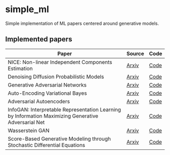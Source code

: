 # simple_ml
Simple implementation of ML papers centered around generative models. 

## Implemented papers
| Paper | Source | Code |
| --- | --- | --- |
| NICE: Non-linear Independent Components Estimation | [Arxiv](https://arxiv.org/abs/1410.8516) | [Code](./NICE) |
| Denoising Diffusion Probabilistic Models | [Arxiv](https://arxiv.org/abs/2006.11239) | [Code](https://github.com/g4vrel/DDPM) |
| Generative Adversarial Networks | [Arxiv](https://arxiv.org/abs/1406.2661) | [Code](./GAN) |
| Auto-Encoding Variational Bayes | [Arxiv](https://arxiv.org/abs/1312.6114) | [Code](./VAE) |
| Adversarial Autoencoders | [Arxiv](https://arxiv.org/abs/1511.05644) | [Code](https://github.com/g4vrel/AAE) |
| InfoGAN: Interpretable Representation Learning by Information Maximizing Generative Adversarial Net | [Arxiv](https://arxiv.org/abs/1606.03657) | [Code](./InfoGAN) |
| Wasserstein GAN | [Arxiv](https://arxiv.org/abs/1701.07875) | [Code](./WGAN) |
| Score-Based Generative Modeling through Stochastic Differential Equations | [Arxiv](https://arxiv.org/abs/2011.13456) | [Code](https://github.com/g4vrel/sde_ddpm) |
